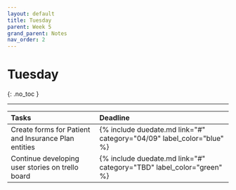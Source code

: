 ```yaml
---
layout: default
title: Tuesday
parent: Week 5
grand_parent: Notes
nav_order: 2
---
```


# Tuesday
{: .no_toc }

---

| Tasks | Deadline |
|:-|:-|
| Create forms for Patient and Insurance Plan entities | {% include duedate.md link="#" category="04/09" label_color="blue" %} |
| Continue developing user stories on trello board | {% include duedate.md link="#" category="TBD" label_color="green" %} |